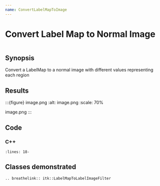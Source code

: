 ```yaml
---
name: ConvertLabelMapToImage
---
```


# Convert Label Map to Normal Image

```{index} single: LabelMapToLabelImageFilter pair: label; normal
```

## Synopsis

Convert a LabelMap to a normal image with different values representing each region

## Results

:::{figure} image.png
:alt: image.png
:scale: 70%

image.png
:::

## Code

### C++

```{literalinclude} Code.cxx
:lines: 18-
```

## Classes demonstrated

```{eval-rst}
.. breathelink:: itk::LabelMapToLabelImageFilter
```
